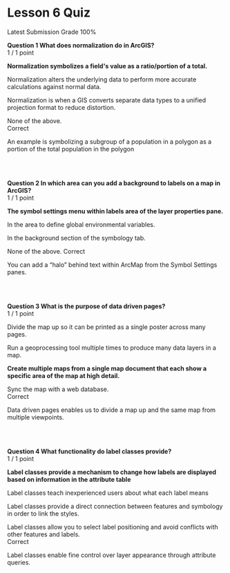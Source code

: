 # Lesson 6 Quiz
Latest Submission Grade 100%
<br/>

**Question 1 What does normalization do in ArcGIS?**    
1 / 1 point

**Normalization symbolizes a
field's value as a ratio/portion of a total.**    

Normalization alters the
underlying data to perform more accurate calculations against normal data.    

Normalization is when a GIS
converts separate data types to a unified projection format to reduce
distortion.     

None of the above.    
Correct

An example is
symbolizing a subgroup of a population in a polygon as a portion of the total population in the polygon

<br/>
<br/>

**Question 2 In which area can you add a background to labels on a map in ArcGIS?**    
1 / 1 point

**The symbol settings menu
within labels area of the layer properties pane.**     

In the area to define global
environmental variables.

In the background section
of the symbology tab.    

None of the above.
Correct

You can add a
“halo” behind text within ArcMap from the Symbol Settings panes.    




<br/>
<br/>

**Question 3 What is the purpose of
data driven pages?**    
1 / 1 point

Divide the map up so it can
be printed as a single poster across many pages.    

Run a geoprocessing tool
multiple times to produce many data layers in a map.    

**Create multiple maps from a
single map document that each show a specific area of the map at high detail.**    

Sync the map with a web
database.     
Correct

Data driven pages
enables us to divide a map up and the same map from multiple viewpoints.    


<br/>
<br/>

**Question 4 What functionality do label
classes provide?**    
1 / 1 point

**Label classes provide a
mechanism to change how labels are displayed based on information in the attribute
table**    

Label classes teach
inexperienced users about what each label means    

Label classes provide a direct connection
between features and symbology in order to link the styles.

Label classes allow you to
select label positioning and avoid conflicts with other features and labels.    
Correct

Label classes
enable fine control over layer appearance through attribute queries.    

